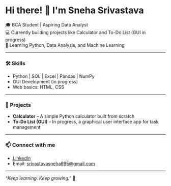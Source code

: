 # Hi there! 👋 I'm Sneha Srivastava

🎓 BCA Student | Aspiring Data Analyst  
💻 Currently building projects like Calculator and To-Do List (GUI in progress)  
🌱 Learning Python, Data Analysis, and Machine Learning

---

### 🛠️ Skills  
- Python | SQL | Excel | Pandas | NumPy  
- GUI Development (in progress)  
- Web basics: HTML, CSS  

---

### 📂 Projects  
- **Calculator** – A simple Python calculator built from scratch  
- **To-Do List (GUI)** – In progress, a graphical user interface app for task management

---

### 📫 Connect with me  
- [LinkedIn](https://www.linkedin.com/in/sneha-srivastava-00273832b)  
- Email: srivastavasneha895@gmail.com

---

*“Keep learning. Keep growing.”* 🚀

